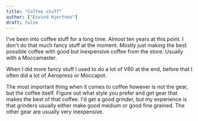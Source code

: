 ```yaml
---
title: "Coffee stuff"
author: ["Eivind Hjertnes"]
draft: false
---
```


I've been into coffee stuff for a long time. Almost ten years at this point. I don't do that much fancy stuff at the moment. Mostly just making the best possible coffee with good but inexpensive coffee from the store. Usually with a Moccamaster.

When I did more fancy stuff I used to do a lot of V60 at the end, before that I often did a lot of Aeropress or Moccapot.

The most important thing when it comes to coffee however is not the gear, but the coffee itself. Figure out what style you prefer and get gear that makes the best of that coffee. I'd get a good grinder, but my experience is that grinders usually either make good medium or good fine grained. The other gear are usually very inexpensive.

